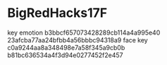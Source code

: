 # BigRedHacks17F
key emotion
b3bbcf657073428289cb114a4a995e40
23afcba77aa24bfbb4a56bbbc94318a9
face key
c0a9244aa8a348498e7a58f345a9cb0b
b81bc636534a4f3d94e0277452f2e457
